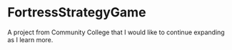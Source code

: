 # FortressStrategyGame
A project from Community College that I would like to continue expanding as I learn more. 
